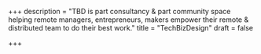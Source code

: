 +++
description = "TBD is part consultancy & part community space helping remote managers, entrepreneurs, makers empower their remote & distributed team to do their best work."
title = "TechBizDesign"
draft = false

+++
